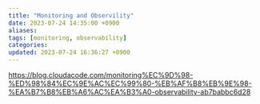 ```yaml
---
title: "Monitoring and Observility"
date: 2023-07-24 14:35:00 +0900
aliases: 
tags: [monitoring, observability]
categories: 
updated: 2023-07-24 16:36:27 +0900
---
```



https://blog.cloudacode.com/monitoring%EC%9D%98-%ED%98%84%EC%9E%AC%EC%99%80-%EB%AF%B8%EB%9E%98-%EA%B7%B8%EB%A6%AC%EA%B3%A0-observability-ab7babbc6d28